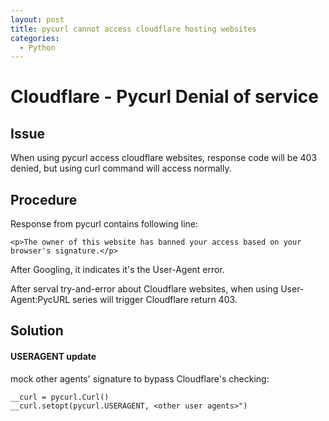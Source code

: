 ```yaml
---
layout: post
title: pycurl cannot access cloudflare hosting websites
categories:
  - Python
---
```


# Cloudflare - Pycurl Denial of service

## Issue

When using pycurl access cloudflare websites, response code will be 403 denied, but using curl command will access normally.

## Procedure

Response from pycurl contains following line:

```text
<p>The owner of this website has banned your access based on your browser's signature.</p>
```

After Googling, it indicates it's the User-Agent error.

After serval try-and-error about Cloudflare websites, when using User-Agent:PycURL series will trigger Cloudflare return 403.

## Solution

#### USERAGENT update

mock other agents' signature to bypass Cloudflare's checking:

```text
__curl = pycurl.Curl()
__curl.setopt(pycurl.USERAGENT, <other user agents>")
```

